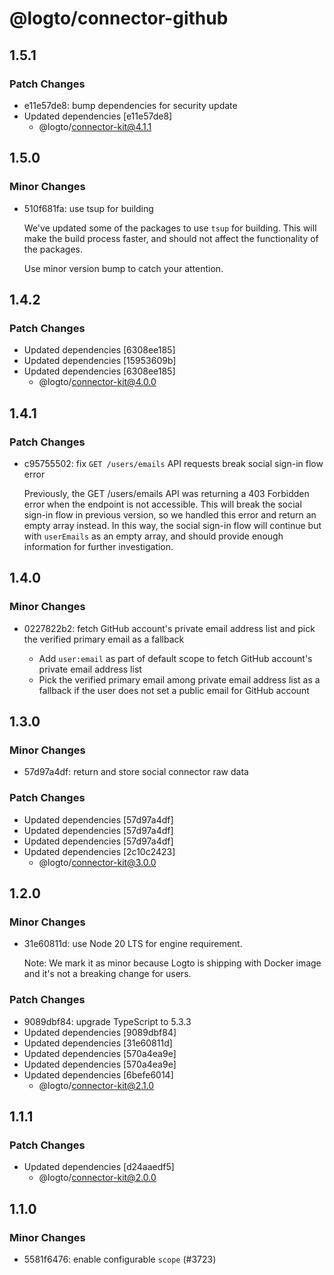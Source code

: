 # @logto/connector-github

## 1.5.1

### Patch Changes

- e11e57de8: bump dependencies for security update
- Updated dependencies [e11e57de8]
  - @logto/connector-kit@4.1.1

## 1.5.0

### Minor Changes

- 510f681fa: use tsup for building

  We've updated some of the packages to use `tsup` for building. This will make the build process faster, and should not affect the functionality of the packages.

  Use minor version bump to catch your attention.

## 1.4.2

### Patch Changes

- Updated dependencies [6308ee185]
- Updated dependencies [15953609b]
- Updated dependencies [6308ee185]
  - @logto/connector-kit@4.0.0

## 1.4.1

### Patch Changes

- c95755502: fix `GET /users/emails` API requests break social sign-in flow error

  Previously, the GET /users/emails API was returning a 403 Forbidden error when the endpoint is not accessible. This will break the social sign-in flow in previous version, so we handled this error and return an empty array instead. In this way, the social sign-in flow will continue but with `userEmails` as an empty array, and should provide enough information for further investigation.

## 1.4.0

### Minor Changes

- 0227822b2: fetch GitHub account's private email address list and pick the verified primary email as a fallback

  - Add `user:email` as part of default scope to fetch GitHub account's private email address list
  - Pick the verified primary email among private email address list as a fallback if the user does not set a public email for GitHub account

## 1.3.0

### Minor Changes

- 57d97a4df: return and store social connector raw data

### Patch Changes

- Updated dependencies [57d97a4df]
- Updated dependencies [57d97a4df]
- Updated dependencies [57d97a4df]
- Updated dependencies [2c10c2423]
  - @logto/connector-kit@3.0.0

## 1.2.0

### Minor Changes

- 31e60811d: use Node 20 LTS for engine requirement.

  Note: We mark it as minor because Logto is shipping with Docker image and it's not a breaking change for users.

### Patch Changes

- 9089dbf84: upgrade TypeScript to 5.3.3
- Updated dependencies [9089dbf84]
- Updated dependencies [31e60811d]
- Updated dependencies [570a4ea9e]
- Updated dependencies [570a4ea9e]
- Updated dependencies [6befe6014]
  - @logto/connector-kit@2.1.0

## 1.1.1

### Patch Changes

- Updated dependencies [d24aaedf5]
  - @logto/connector-kit@2.0.0

## 1.1.0

### Minor Changes

- 5581f6476: enable configurable `scope` (#3723)
